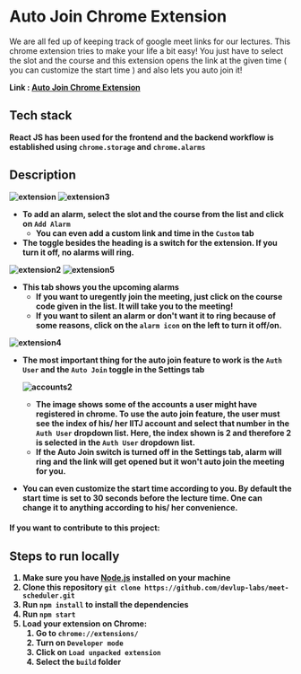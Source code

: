 # Auto Join Chrome Extension

We are all fed up of keeping track of google meet links for our lectures. This chrome extension tries to make your life a bit easy!
You just have to select the slot and the course and this extension opens the link at the given time ( you can customize the start time ) and also lets you auto join it!

<b>Link : <b/>[Auto Join Chrome Extension](https://chrome.google.com/webstore/detail/auto-join-chrome-extensio/djlpjopjnkojimgiaefgbenbbkkknnln?hl=en)

## Tech stack

React JS has been used for the frontend and the backend workflow is established using `chrome.storage` and `chrome.alarms`

## Description

![extension](https://user-images.githubusercontent.com/56914284/94225771-922b6380-ff13-11ea-8733-d9362716f82a.png)
![extension3](https://user-images.githubusercontent.com/56914284/94226000-18e04080-ff14-11ea-8b3f-ba17f7a8cc88.png)

- To add an alarm, select the slot and the course from the list and click on `Add Alarm`
  - You can even add a custom link and time in the `Custom` tab
- The toggle besides the heading is a switch for the extension. If you turn it off, no alarms will ring.

![extension2](https://user-images.githubusercontent.com/56914284/94226137-72486f80-ff14-11ea-87c1-ed07c6d37d97.png)
![extension5](https://user-images.githubusercontent.com/56914284/94226363-0b778600-ff15-11ea-8be3-fa5fef86a76b.png)

- This tab shows you the upcoming alarms
  - If you want to uregently join the meeting, just click on the course code given in the list. It will take you to the meeting!
  - If you want to silent an alarm or don't want it to ring because of some reasons, click on the `alarm icon` on the left to turn it off/on.

![extension4](https://user-images.githubusercontent.com/56914284/94226383-192d0b80-ff15-11ea-89bc-d709a6bedaa1.png)

- The most important thing for the auto join feature to work is the `Auth User` and the `Auto Join` toggle in the <b>Settings</b> tab

  ![accounts2](https://user-images.githubusercontent.com/56914284/94233534-aa0be300-ff25-11ea-96de-c153750028a0.jpeg)

  - The image shows some of the accounts a user might have registered in chrome. To use the <b>auto join</b> feature, the user must see the index of his/ her IITJ account and select that number in the `Auth User` dropdown list. Here, the index shown is 2 and therefore 2 is selected in the `Auth User` dropdown list.
  - If the Auto Join switch is turned off in the Settings tab, alarm will ring and the link will get opened but it won't auto join the meeting for you.

- You can even customize the start time according to you. By default the start time is set to 30 seconds before the lecture time. One can change it to anything according to his/ her convenience.

#### If you want to contribute to this project:

## Steps to run locally

1. Make sure you have [Node.js](https://nodejs.org/en/download/) installed on your machine
1. Clone this repository `git clone https://github.com/devlup-labs/meet-scheduler.git`
1. Run `npm install` to install the dependencies
1. Run `npm start`
1. Load your extension on Chrome:
   1. Go to `chrome://extensions/`
   1. Turn on `Developer mode`
   1. Click on `Load unpacked extension`
   1. Select the `build` folder
